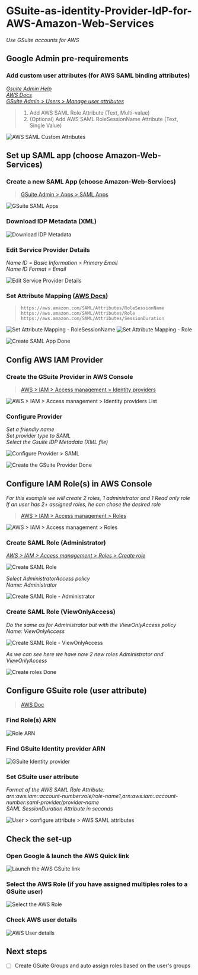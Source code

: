 # GSuite-as-identity-Provider-IdP-for-AWS-Amazon-Web-Services
_Use GSuite accounts for AWS_

## Google Admin pre-requirements

### Add custom user attributes (for AWS SAML binding attributes)
_[Gsuite Admin Help](https://support.google.com/a/answer/6208725?hl=en)_    
_[AWS Docs](https://docs.aws.amazon.com/IAM/latest/UserGuide/id_roles_providers_create_saml_assertions.html)_    
_[GSuite Admin > Users > Manage user attributes](https://admin.google.com/ac/customschema)_    

> 1. Add AWS SAML Role Attribute (Text, Multi-value)
> 2. (Optional) Add AWS SAML RoleSessionName Attribute (Text, Single Value)

![AWS SAML Custom Attributes](https://imgur.com/L9MolFj.png)


## Set up SAML app (choose Amazon-Web-Services)

### Create a new SAML App (choose Amazon-Web-Services)

> [GSuite Admin > Apps > SAML Apps](https://admin.google.com/AdminHome?fral=1#AppsList:serviceType=SAML_APPS)

![GSuite SAML Apps](https://imgur.com/qnhurpu.png)

### Download IDP Metadata (XML)
![Download IDP Metadata](https://i.imgur.com/TWNjNV2.png)

### Edit Service Provider Details
_Name ID = Basic Information > Primary Email_    
_Name ID Format = Email_    

![Edit Service Provider Details](https://i.imgur.com/EuwpgUk.png)

### Set Attribute Mapping ([AWS Docs](https://docs.aws.amazon.com/IAM/latest/UserGuide/id_roles_providers_create_saml_assertions.html))

> `https://aws.amazon.com/SAML/Attributes/RoleSessionName`    
> `https://aws.amazon.com/SAML/Attributes/Role`    
> `https://aws.amazon.com/SAML/Attributes/SessionDuration`    

![Set Attribute Mapping - RoleSessionName](https://i.imgur.com/65SJbo6.png)
![Set Attribute Mapping - Role](https://i.imgur.com/1RBMLZf.png)

![Create SAML App Done](https://i.imgur.com/z6RTfSV.png)

## Config AWS IAM Provider

### Create the GSuite Provider in AWS Console
> [AWS > IAM > Access management > Identity providers](https://console.aws.amazon.com/iam/home#/providers)

![AWS > IAM > Access management > Identity providers List](https://i.imgur.com/Jcyb5c3.png)

### Configure Provider
_Set a friendly name_    
_Set provider type to SAML_    
_Select the Gsuite IDP Metadata (XML file)_    

![Configure Provider > SAML](https://i.imgur.com/6o0HVm1.png)

![Create the GSuite Provider Done](https://i.imgur.com/eIwvYlX.png)

## Configure IAM Role(s) in AWS Console
_For this example we will create 2 roles, 1 administrator and 1 Read only role_    
_If an user has 2+ assigned roles, he can chose the desired role_    
> [AWS > IAM > Access management > Roles](https://console.aws.amazon.com/iam/home#/roles)    

![AWS > IAM > Access management > Roles](https://i.imgur.com/L7PouEQ.png)

### Create SAML Role (Administrator)
_[AWS > IAM > Access management > Roles > Create role](https://console.aws.amazon.com/iam/home#/roles$new?step=type&roleType=saml)_    

![Create SAML Role](https://i.imgur.com/kAnD8Pm.png)

_Select AdministratorAccess policy_    
_Name: Administrator_    

![Create SAML Role - Administrator](https://i.imgur.com/ziICWgY.png)

### Create SAML Role (ViewOnlyAccess)
_Do the same as for Administrator but with the ViewOnlyAccess policy_    
_Name: ViewOnlyAccess_    

![Create SAML Role - ViewOnlyAccess](https://i.imgur.com/bHfugfF.png)

_As we can see here we have now 2 new roles Administrator and ViewOnlyAccess_    

![Create roles Done](https://i.imgur.com/tfaJ2cF.png)

## Configure GSuite role (user attribute)
> [AWS Doc](https://docs.aws.amazon.com/IAM/latest/UserGuide/id_roles_providers_create_saml_assertions.html)    

### Find Role(s) ARN
![Role ARN](https://i.imgur.com/iz0lufl.png)

### Find GSuite Identity provider ARN
![GSuite Identity provider](https://i.imgur.com/1owqlZK.png)

### Set GSuite user attribute
_Format of the AWS SAML Role Attribute:_    
_arn:aws:iam::account-number:role/role-name1,arn:aws:iam::account-number:saml-provider/provider-name_    
_SAML SessionDuration Attribute in seconds_    

![User > configure attribute > AWS SAML attributes](https://i.imgur.com/ueElNNy.png)

## Check the set-up

### Open Google & launch the AWS Quick link
![Launch the AWS GSuite link](https://i.imgur.com/nygLGHN.png)

### Select the AWS Role (if you have assigned multiples roles to a GSuite user)
![Select the AWS Role](https://i.imgur.com/Yv9VOfh.png)

### Check AWS user details
![AWS User details](https://i.imgur.com/FVPXsO7.png)

## Next steps
- [ ] Create GSuite Groups and auto assign roles based on the user's groups

